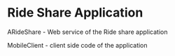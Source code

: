 # Ride Share Application

ARideShare - Web service of the Ride share application

MobileClient - client side code of the application

